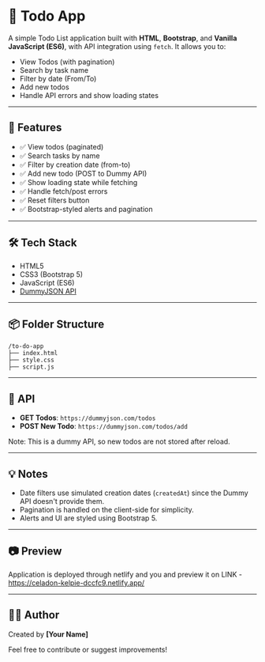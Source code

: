 
# 📝 Todo App

A simple Todo List application built with **HTML**, **Bootstrap**, and **Vanilla JavaScript (ES6)**, with API integration using `fetch`. It allows you to:

- View Todos (with pagination)
- Search by task name
- Filter by date (From/To)
- Add new todos
- Handle API errors and show loading states

---

## 🚀 Features

- ✅ View todos (paginated)
- ✅ Search tasks by name
- ✅ Filter by creation date (from-to)
- ✅ Add new todo (POST to Dummy API)
- ✅ Show loading state while fetching
- ✅ Handle fetch/post errors
- ✅ Reset filters button
- ✅ Bootstrap-styled alerts and pagination

---

## 🛠 Tech Stack

- HTML5
- CSS3 (Bootstrap 5)
- JavaScript (ES6)
- [DummyJSON API](https://dummyjson.com)

---

## 📦 Folder Structure

```
/to-do-app
├── index.html
├── style.css
├── script.js
```

---

## 📡 API

- **GET Todos**: `https://dummyjson.com/todos`
- **POST New Todo**: `https://dummyjson.com/todos/add`

Note: This is a dummy API, so new todos are not stored after reload.

---


## 💡 Notes

- Date filters use simulated creation dates (`createdAt`) since the Dummy API doesn't provide them.
- Pagination is handled on the client-side for simplicity.
- Alerts and UI are styled using Bootstrap 5.

---

## 📷 Preview

Application is deployed through netlify and you and preview it on LINK - https://celadon-kelpie-dccfc9.netlify.app/

---

## 👨‍💻 Author

Created by **[Your Name]**

Feel free to contribute or suggest improvements!
